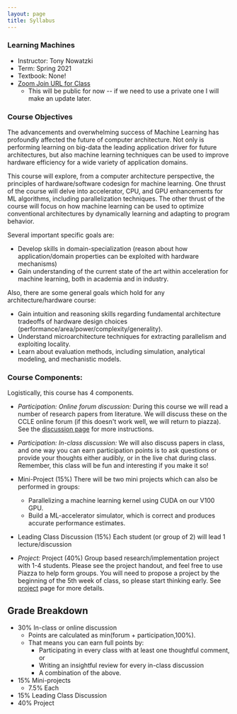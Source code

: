 ```yaml
---
layout: page
title: Syllabus
---
```


### Learning Machines
* Instructor: Tony Nowatzki
* Term: Spring 2021
* Textbook: None! 
* [Zoom Join URL for Class](https://ucla.zoom.us/j/94930257393?pwd=SU56NjFEVVhZMmx2NFk4VTJ3ZWJnUT09)
  - This will be public for now -- if we need to use a private one I will make an update later.

### Course Objectives

The advancements and overwhelming success of Machine Learning has profoundly
affected the future of computer architecture. Not only is performing learning
on big-data the leading application driver for future architectures, but also
machine learning techniques can be used to improve hardware efficiency for a
wide variety of application domains.

This course will explore, from a computer architecture perspective, the
principles of hardware/software codesign for machine learning. One thrust of
the course will delve into accelerator, CPU, and GPU enhancements for ML
algorithms, including parallelization techniques. The other thrust of the
course will focus on how machine learning can be used to optimize conventional
architectures by dynamically learning and adapting to program behavior.

Several important specific goals are:

* Develop skills in domain-specialization (reason about how application/domain properties can be exploited with hardware mechanisms) 
* Gain understanding of the current state of the art within acceleration for machine learning, both in academia and in industry.

Also, there are some general goals which hold for any architecture/hardware course:

* Gain intuition and reasoning skills regarding fundamental architecture tradeoffs of hardware design choices (performance/area/power/complexity/generality).
* Understand microarchitecture techniques for extracting parallelism and exploiting locality.
* Learn about evaluation methods, including simulation, analytical modeling, and mechanistic models.  

### Course Components:

Logistically, this course has 4 components.  
* *Participation: Online forum discussion:* During this course we will read a number of research papers from
  literature.  We will discuss these on the CCLE online forum (if this doesn't work well, we will
  return to piazza). See the [discussion page]({{site.baseurl}}/03-discussion/) for more instructions.

* *Participation: In-class discussion:*  We will also discuss papers in class, and one way you can earn participation
points is to ask questions or provide your thoughts either audibly, or in the live chat during class.
 Remember, this class will be fun and interesting if you make it so!

* Mini-Project (15%) There will be two mini projects which can also be performed in groups:
  - Parallelizing a machine learning kernel using CUDA on our V100 GPU. 
  - Build a ML-accelerator simulator, which is correct and produces accurate performance estimates.

* Leading Class Discussion (15%) Each student (or group of 2) will lead 1 lecture/discussion

* *Project:*  Project (40%) Group based research/implementation project with 1-4 students. Please see the project handout, and feel free to use Piazza to help form groups. You will need to propose a project by the beginning of the 5th week of class, so please start thinking early. See [project]({{site.baseurl}}/08-project/) page for more details.

## Grade Breakdown
* 30% In-class or online discussion
    - Points are calculated as min(forum + participation,100%).  
    - That means you can earn full points by:
      * Participating in every class with at least one thoughtful comment, or
      * Writing an insightful review for every in-class discussion
      * A combination of the above.
* 15% Mini-projects
    - 7.5% Each
* 15% Leading Class Discussion
* 40% Project

